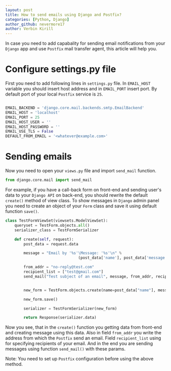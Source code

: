 ```yaml
---
layout: post
title: How to send emails using Django and Postfix?
categories: [Python, Django]
author_github: nevermore17
author: Verbin Kirill
---
```


In case you need to add capabality for sending email notifications from your `Django` app and use `Postfix` mail transfer agent, this article will help you.

# Configure settings.py file

First you need to add following lines in `settings.py` file. In `EMAIL_HOST` variable you should insert host address and in `EMAIL_PORT` insert port. By default port of your local `Postfix` service is `25`.

```python

EMAIL_BACKEND = 'django.core.mail.backends.smtp.EmailBackend'
EMAIL_HOST = 'localhost'
EMAIL_PORT = 25
EMAIL_HOST_USER = ''
EMAIL_HOST_PASSWORD = ''
EMAIL_USE_TLS = False
DEFAULT_FROM_EMAIL = '<whatever@example.com>'

```

# Sending emails

Now you need to open your `views.py` file and import `send_mail` function.

```python
from django.core.mail import send_mail
```

For example, if you have a call-back form on front-end and sending user's data to your `Django API` on back-end, you should rewrite the default `create()` method of view class. To show messages in `Django` admin panel you need to create an object of your `Form` class and save it using default function `save()`.

```python
class TestFormViewSet(viewsets.ModelViewSet):
    queryset = TestForm.objects.all()
    serializer_class = TestFormSerializer

    def create(self, request):
        post_data = request.data

        message = "Email by '%s'\Message: '%s'\n" %
                                (post_data['name'], post_data['message'])

        from_addr = "no-reply@test.com"
        recipient_list = ["test@gmail.com"]
        send_mail("Test subject of an email", message, from_addr, recipient_list)


        new_form = TestForm.objects.create(name=post_data["name"], message=post_data["message"])

        new_form.save()

        serializer = TestFormSerializer(new_form)

        return Response(serializer.data)
```

Now you see, that in the `create()` function you getting data from front-end and creating message using this data. Also in field `from_addr` you write the address from which the `Postfix` send an email. Field `recipient_list` using for specifying recipients of your email. And in the end you are sending messages using function `send_mail()` with these params.

Note: You need to set up `Postfix` configuration before using the above method.
